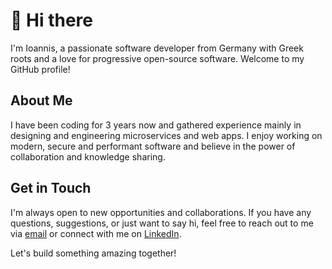 # 👋 Hi there

I'm Ioannis, a passionate software developer from Germany with Greek roots and a love for progressive open-source software. Welcome to my GitHub profile!

## About Me

I have been coding for 3 years now and gathered experience mainly in designing and engineering microservices and web apps. I enjoy working on modern, secure and performant software and believe in the power of collaboration and knowledge sharing.

## Get in Touch

I'm always open to new opportunities and collaborations. If you have any questions, suggestions, or just want to say hi, feel free to reach out to me via [email](mailto:thio1011@h-ka.de) or connect with me on [LinkedIn](https://www.linkedin.com/in/ioannis-theodosiadis).

Let's build something amazing together!
